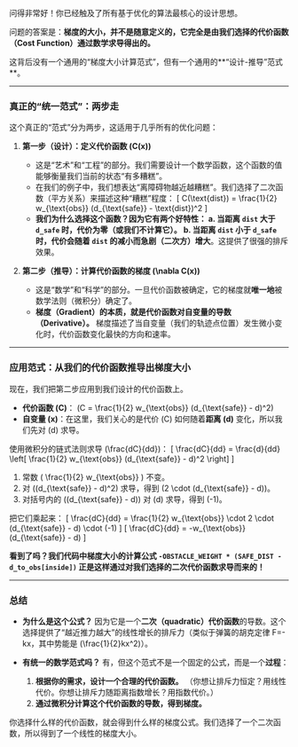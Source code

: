 问得非常好！你已经触及了所有基于优化的算法最核心的设计思想。

问题的答案是：**梯度的大小，并不是随意定义的，它完全是由我们选择的代价函数（Cost Function）通过数学求导得出的。**

这背后没有一个通用的“梯度大小计算范式”，但有一个通用的**“设计-推导”范式**。

---

### 真正的“统一范式”：两步走

这个真正的“范式”分为两步，这适用于几乎所有的优化问题：

1.  **第一步（设计）：定义代价函数 \(C(x)\)**
    *   这是“艺术”和“工程”的部分。我们需要设计一个数学函数，这个函数的值能够衡量我们当前的状态“有多糟糕”。
    *   在我们的例子中，我们想表达“离障碍物越近越糟糕”。我们选择了二次函数（平方关系）来描述这种“糟糕”程度：
        \[
        C(\text{dist}) = \frac{1}{2} w_{\text{obs}} (d_{\text{safe}} - \text{dist})^2
        \]
    *   **我们为什么选择这个函数？**因为它有两个好特性：
        a. 当距离 `dist` 大于 `d_safe` 时，代价为零（或我们不计算它）。
        b. 当距离 `dist` 小于 `d_safe` 时，代价会随着 `dist` 的减小而**急剧（二次方）增大**。这提供了很强的排斥效果。

2.  **第二步（推导）：计算代价函数的梯度 \(\nabla C(x)\)**
    *   这是“数学”和“科学”的部分。一旦代价函数被确定，它的梯度就**唯一地**被数学法则（微积分）确定了。
    *   **梯度（Gradient）的本质，就是代价函数对自变量的导数（Derivative）。** 梯度描述了当自变量（我们的轨迹点位置）发生微小变化时，代价函数变化最快的方向和速率。

---

### 应用范式：从我们的代价函数推导出梯度大小

现在，我们把第二步应用到我们设计的代价函数上。

*   **代价函数 \(C\)**： \(C = \frac{1}{2} w_{\text{obs}} (d_{\text{safe}} - d)^2\)
*   **自变量 \(x\)**：在这里，我们关心的是代价 \(C\) 如何随着**距离 \(d\)** 变化，所以我们先对 \(d\) 求导。

使用微积分的链式法则求导 \(\frac{dC}{dd}\)：
\[
\frac{dC}{dd} = \frac{d}{dd} \left[ \frac{1}{2} w_{\text{obs}} (d_{\text{safe}} - d)^2 \right]
\]
1.  常数 \( \frac{1}{2} w_{\text{obs}} \) 不变。
2.  对 \((d_{\text{safe}} - d)^2\) 求导，得到 \(2 \cdot (d_{\text{safe}} - d)\)。
3.  对括号内的 \((d_{\text{safe}} - d)\) 对 \(d\) 求导，得到 \(-1\)。

把它们乘起来：
\[
\frac{dC}{dd} = \frac{1}{2} w_{\text{obs}} \cdot 2 \cdot (d_{\text{safe}} - d) \cdot (-1)
\]
\[
\frac{dC}{dd} = -w_{\text{obs}} (d_{\text{safe}} - d)
\]

**看到了吗？我们代码中梯度大小的计算公式 `-OBSTACLE_WEIGHT * (SAFE_DIST - d_to_obs[inside])` 正是这样通过对我们选择的二次代价函数求导而来的！**

---

### 总结

*   **为什么是这个公式？**
    因为它是一个**二次（quadratic）代价函数**的导数。这个选择提供了“越近推力越大”的线性增长的排斥力（类似于弹簧的胡克定律 F=-kx，其中势能是 \(\frac{1}{2}kx^2\)）。

*   **有统一的数学范式吗？**
    有，但这个范式不是一个固定的公式，而是一个**过程**：
    1.  **根据你的需求，设计一个合理的代价函数。** （你想让排斥力恒定？用线性代价。你想让排斥力随距离指数增长？用指数代价。）
    2.  **通过微积分计算这个代价函数的导数，得到梯度。**

你选择什么样的代价函数，就会得到什么样的梯度公式。我们选择了一个二次函数，所以得到了一个线性的梯度大小。